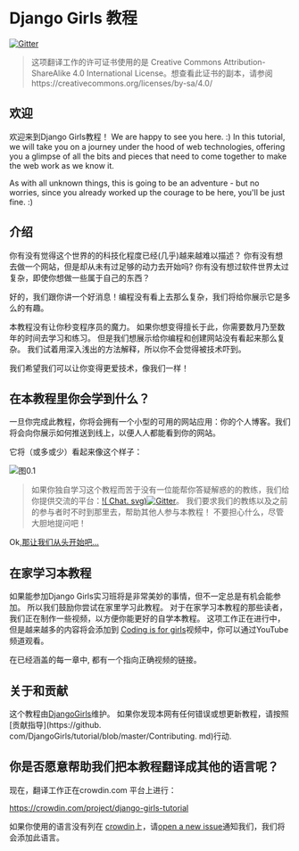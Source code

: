 # Django Girls 教程

[![Gitter](https://badges.gitter.im/DjangoGirls/tutorial.svg)](https://gitter.im/DjangoGirls/tutorial)

> 这项翻译工作的许可证书使用的是 Creative Commons Attribution-ShareAlike 4.0 International License。想查看此证书的副本，请参阅https://creativecommons.org/licenses/by-sa/4.0/

## 欢迎

欢迎来到Django Girls教程！ We are happy to see you here. :) In this tutorial, we will take you on a journey under the hood of web technologies, offering you a glimpse of all the bits and pieces that need to come together to make the web work as we know it.

As with all unknown things, this is going to be an adventure - but no worries, since you already worked up the courage to be here, you'll be just fine. :)

## 介绍

你有没有觉得这个世界的的科技化程度已经(几乎)越来越难以描述？ 你有没有想去做一个网站，但是却从未有过足够的动力去开始吗? 你有没有想过软件世界太过复杂，即使你想做一些属于自己的东西？

好的，我们跟你讲一个好消息！编程没有看上去那么复杂，我们将给你展示它是多么的有趣。

本教程没有让你秒变程序员的魔力。 如果你想变得擅长于此，你需要数月乃至数年的时间去学习和练习。 但是我们想展示给你编程和创建网站没有看起来那么复杂。 我们试着用深入浅出的方法解释，所以你不会觉得被技术吓到。

我们希望我们可以让你变得更爱技术，像我们一样！

## 在本教程里你会学到什么？

一旦你完成此教程，你将会拥有一个小型的可用的网站应用：你的个人博客。我们将会向你展示如何推送到线上，以便人人都能看到你的网站。

它将（或多或少）看起来像这个样子：

![图0.1](images/application.png)

> 如果你独自学习这个教程而苦于没有一位能帮你答疑解惑的的教练，我们给你提供交流的平台：[!( Chat. svg)![Gitter](https://badges.gitter.im/DjangoGirls/tutorial.svg)](https://gitter.im/DjangoGirls/tutorial)。 我们要求我们的教练以及之前的参与者时不时到那里去，帮助其他人参与本教程！ 不要担心什么，尽管大胆地提问吧！

Ok,[那让我们从头开始吧...](./how_the_internet_works/README.md)

## 在家学习本教程

如果能参加Django Girls实习班将是非常美妙的事情，但不一定总是有机会能参加。 所以我们鼓励你尝试在家里学习此教程。 对于在家学习本教程的那些读者，我们正在制作一些视频，以方便你能更好的自学本教程。 这项工作正在进行中，但是越来越多的内容将会添加到 [Coding is for girls](https://www.youtube.com/channel/UC0hNd2uW8jTR5K3KBzRuG2A/feed)视频中，你可以通过YouTube频道观看。

在已经涵盖的每一章中, 都有一个指向正确视频的链接。

## 关于和贡献

这个教程由[DjangoGirls](https://djangogirls.org/)维护。 如果你发现本网有任何错误或想更新教程，请按照 [贡献指导](https://github. com/DjangoGirls/tutorial/blob/master/Contributing. md)行动.

## 你是否愿意帮助我们把本教程翻译成其他的语言呢？

现在，翻译工作正在crowdin.com 平台上进行：

https://crowdin.com/project/django-girls-tutorial

如果你使用的语言没有列在 [crowdin](https://crowdin.com/)上，请[open a new issue](https://github.com/DjangoGirls/tutorial/issues/new)通知我们，我们将会添加此语言。